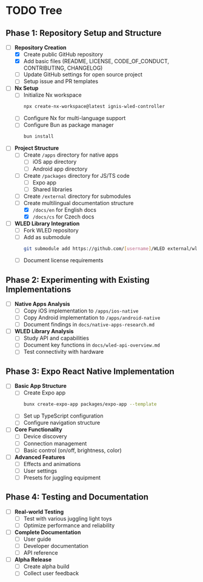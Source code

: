 # TODO Tree

## Phase 1: Repository Setup and Structure
- [ ] **Repository Creation**
  - [x] Create public GitHub repository
  - [x] Add basic files (README, LICENSE, CODE_OF_CONDUCT, CONTRIBUTING, CHANGELOG)
  - [ ] Update GitHub settings for open source project
  - [ ] Setup issue and PR templates

- [ ] **Nx Setup**
  - [ ] Initialize Nx workspace
    ```bash
    npx create-nx-workspace@latest ignis-wled-controller
    ```
  - [ ] Configure Nx for multi-language support
  - [ ] Configure Bun as package manager
    ```bash
    bun install
    ```

- [ ] **Project Structure**
  - [ ] Create `/apps` directory for native apps
    - [ ] iOS app directory
    - [ ] Android app directory
  - [ ] Create `/packages` directory for JS/TS code
    - [ ] Expo app 
    - [ ] Shared libraries
  - [ ] Create `/external` directory for submodules
  - [ ] Create multilingual documentation structure
    - [x] `/docs/en` for English docs
    - [x] `/docs/cs` for Czech docs

- [ ] **WLED Library Integration**
  - [ ] Fork WLED repository
  - [ ] Add as submodule
    ```bash
    git submodule add https://github.com/[username]/WLED external/wled
    ```
  - [ ] Document license requirements

## Phase 2: Experimenting with Existing Implementations
- [ ] **Native Apps Analysis**
  - [ ] Copy iOS implementation to `/apps/ios-native`
  - [ ] Copy Android implementation to `/apps/android-native`
  - [ ] Document findings in `docs/native-apps-research.md`

- [ ] **WLED Library Analysis**
  - [ ] Study API and capabilities
  - [ ] Document key functions in `docs/wled-api-overview.md`
  - [ ] Test connectivity with hardware

## Phase 3: Expo React Native Implementation
- [ ] **Basic App Structure**
  - [ ] Create Expo app
    ```bash
    bunx create-expo-app packages/expo-app --template
    ```
  - [ ] Set up TypeScript configuration
  - [ ] Configure navigation structure

- [ ] **Core Functionality**
  - [ ] Device discovery
  - [ ] Connection management
  - [ ] Basic control (on/off, brightness, color)

- [ ] **Advanced Features**
  - [ ] Effects and animations
  - [ ] User settings
  - [ ] Presets for juggling equipment

## Phase 4: Testing and Documentation
- [ ] **Real-world Testing**
  - [ ] Test with various juggling light toys
  - [ ] Optimize performance and reliability

- [ ] **Complete Documentation**
  - [ ] User guide
  - [ ] Developer documentation
  - [ ] API reference

- [ ] **Alpha Release**
  - [ ] Create alpha build
  - [ ] Collect user feedback 